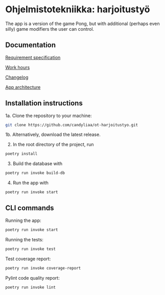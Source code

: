 # Ohjelmistotekniikka: harjoitustyö

The app is a version of the game Pong, but with additional (perhaps even silly) game modifiers the user can control.

## Documentation

[Requirement specification](https://github.com/candyliaa/ot-harjoitustyo/blob/main/dokumentaatio/vaatimuusmaarittely.md)

[Work hours](https://github.com/candyliaa/ot-harjoitustyo/blob/main/dokumentaatio/workhours.md)

[Changelog](https://github.com/candyliaa/ot-harjoitustyo/blob/main/dokumentaatio/changelog.md)

[App architecture](https://github.com/candyliaa/ot-harjoitustyo/blob/main/dokumentaatio/arkkitehtuuri.md)

## Installation instructions

1a. Clone the repository to your machine:

```bash
git clone https://github.com/candyliaa/ot-harjoitustyo.git
```

1b. Alternatively, download the latest release.

2. In the root directory of the project, run

```bash
poetry install
```

3. Build the database with

```bash
poetry run invoke build-db
```

4. Run the app with

```bash
poetry run invoke start
```

## CLI commands

Running the app:

```bash
poetry run invoke start
```

Running the tests:

```bash
poetry run invoke test
```

Test coverage report:

```bash
poetry run invoke coverage-report
```

Pylint code quality report:

```bash
poetry run invoke lint
```
